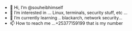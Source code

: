 - 👋 Hi, I’m @souheibhimself
- 👀 I’m interested in ... Linux, terminals, security stuff, etc ...
- 🌱 I’m currently learning .. blackarch, network security...
- 📫 How to reach me ...+25377159199 that is my number

<!---
souheibhimself/souheibhimself is a ✨ special ✨ repository because its `README.md` (this file) appears on your GitHub profile.
You can click the Preview link to take a look at your changes.
--->
